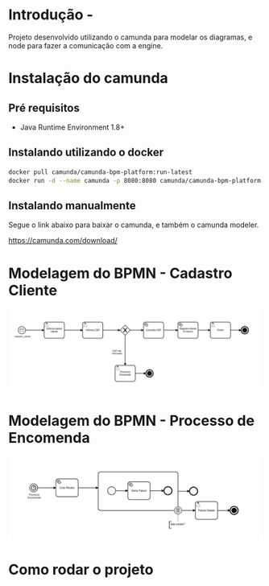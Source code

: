 # Introdução - 

Projeto desenvolvido utilizando o camunda para modelar os diagramas, e node para fazer a comunicação com a engine.

# Instalação do camunda

## Pré requisitos

- Java Runtime Environment 1.8+

## Instalando utilizando o docker

```sh
docker pull camunda/camunda-bpm-platform:run-latest
docker run -d --name camunda -p 8080:8080 camunda/camunda-bpm-platform:run-latest
```

## Instalando manualmente

Segue o link abaixo para baixar o camunda, e também o camunda modeler.

<https://camunda.com/download/>


# Modelagem do BPMN - Cadastro Cliente

<img src="diagramas/img/cadastro_cliente.png">

# Modelagem do BPMN - Processo de Encomenda

<img src="diagramas/img/processo_encomenda.png">


# Como rodar o projeto